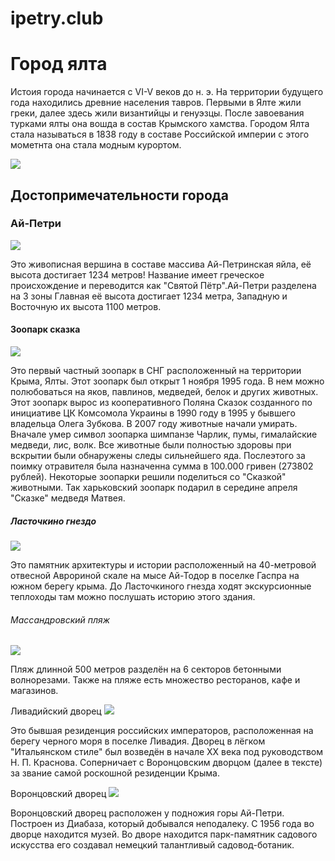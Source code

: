# ipetry.club
<html>
  <link rel="stylesheet" href="style.css" type="text/css"/>  
  <body>
    <h1>Город ялта</h1>
        <p>Истоия города начинается с VI-V веков до н. э. На территории будущего года находились древние населения тавров. Первыми в Ялте жили греки, далее здесь жили византийцы и генуэзцы. После завоевания турками ялты она вошда в состав Крымского хамства. Городом Ялта  стала называться в 1838 году в составе Российской империи с этого мометнта она стала модным курортом.</p>
    <img src="https://cdn.pixabay.com/photo/2015/10/23/16/35/yalta-1003274_1280.jpg">
    <h2>Достопримечательности города</h2>
    <h3>Ай-Петри</h3>
      <img src="https://cdn.pixabay.com/photo/2018/05/25/00/45/crimea-3428092_1280.jpg">
        <p>Это живописная вершина в составе массива Ай-Петринская яйла, её высота достигает 1234 метров! Название имеет греческое происхождение и переводится как "Святой Пётр".Ай-Петри разделена на 3 зоны Главная её высота достигает 1234 метра, Западную и Восточную их высота 1100 метров.</p>
    <h4>Зоопарк сказка</h4>
      <img src="https://cdn.pixabay.com/photo/2017/07/26/19/37/zebra-2542888__340.jpg">
        <p>Это первый частный зоопарк в СНГ расположенный на территории Крыма, Ялты. Этот зоопарк был открыт 1 ноября 1995 года. В нем можно полюбоваться на яков, павлинов,  медведей, белок и других животных.
    Этот зоопарк вырос из кооперативного Поляна Сказок созданного по инициативе ЦК Комсомола Украины в 1990 году в 1995 у бывшего владельца Олега Зубкова.
    В 2007 году животные начали умирать. Вначале умер символ зоопарка шимпанзе Чарлик, пумы, гималайские медведи, лис, волк. Все животные были полностью здоровы при вскрытии были обнаружены следы сильнейшего яда. Послеэтого  за поимку отравителя была назначенна сумма в 100.000 гривен (273802 рублей). Некоторые зоопарки решили поделиться со "Сказкой" животными. Так харьковский зоопарк подарил в середине апреля "Сказке" медведя Матвея.</p>
    <h5>Ласточкино гнездо</h5>
      <img src="https://cdn.pixabay.com/photo/2016/03/25/16/38/crimea-1279126__340.jpg">
        <p>Это памятник архитектуры и истории расположенный на 40-метровой отвесной Аврориной скале на мысе Ай-Тодор в поселке Гаспра на южном берегу крыма. До Ласточкиного гнезда ходят экскурсионные теплоходы там можно послушать историю этого здания.</p>
    <h6>Массандровский пляж</h6>
      <img src="https://krym.news/upload/iblock/a84/a84ef745f0e8e8cbb4c95cb9893158f5.jpg"> 
        <p>Пляж длинной 500 метров разделён на 6 секторов бетонными волнорезами. Также на пляже есть множество ресторанов, кафе и магазинов.</p>
    <h7>Ливадийский дворец</h7>
      <img src="https://upload.wikimedia.org/wikipedia/commons/thumb/3/35/%D0%9B%D1%96%D0%B2%D0%B0%D0%B4%D1%96%D0%B9%D1%81%D1%8C%D0%BA%D0%B8%D0%B9_%D0%BF%D0%B0%D0%BB%D0%B0%D1%86%D0%BE%D0%B2%D0%B8%D0%B9_%D0%BA%D0%BE%D0%BC%D0%BF%D0%BB%D0%B5%D0%BA%D1%817.jpg/420px-%D0%9B%D1%96%D0%B2%D0%B0%D0%B4%D1%96%D0%B9%D1%81%D1%8C%D0%BA%D0%B8%D0%B9_%D0%BF%D0%B0%D0%BB%D0%B0%D1%86%D0%BE%D0%B2%D0%B8%D0%B9_%D0%BA%D0%BE%D0%BC%D0%BF%D0%BB%D0%B5%D0%BA%D1%817.jpg">        
        <p>Это бывшая резиденция российских императоров, расположенная на берегу черного моря в поселке Ливадия. Дворец в лёгком "Итальянском стиле" был возведён в начале XX века под руководством Н. П. Краснова. Соперничает с Воронцовским дворцом (далее в тексте) за звание самой роскошной резиденции Крыма.</p>
    <h8>Воронцовский дворец</h8>
     <img src="https://upload.wikimedia.org/wikipedia/commons/thumb/9/9f/Alupka_castle6.jpg/420px-Alupka_castle6.jpg">
    <p>Воронцовский дворец расположен у подножия горы Ай-Петри. Построен из Диабаза, который добывался неподалеку. С 1956 года во дворце находится музей. Во дворе находится парк-памятник садового искусства его создавал немецкий талантливый садовод-ботаник.</p>
  </body>
</html>
